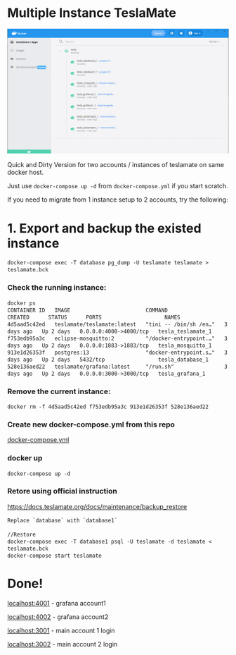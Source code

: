 # Multiple Instance TeslaMate

![Test Image 1](dashboard.png)

Quick and Dirty Version for two accounts / instances of teslamate on same docker host.

Just use `docker-compose up -d` from `docker-compose.yml` if you start scratch.

If you need to migrate from 1 instance setup to 2 accounts, try the following:

# 1. Export and backup the existed instance
```
docker-compose exec -T database pg_dump -U teslamate teslamate > teslamate.bck
```
### Check the running instance:
```
docker ps
CONTAINER ID   IMAGE                        COMMAND                  CREATED      STATUS      PORTS                    NAMES
4d5aad5c42ed   teslamate/teslamate:latest   "tini -- /bin/sh /en…"   3 days ago   Up 2 days   0.0.0.0:4000->4000/tcp   tesla_teslamate_1
f753edb95a3c   eclipse-mosquitto:2          "/docker-entrypoint.…"   3 days ago   Up 2 days   0.0.0.0:1883->1883/tcp   tesla_mosquitto_1
913e1d26353f   postgres:13                  "docker-entrypoint.s…"   3 days ago   Up 2 days   5432/tcp                 tesla_database_1
528e136aed22   teslamate/grafana:latest     "/run.sh"                3 days ago   Up 2 days   0.0.0.0:3000->3000/tcp   tesla_grafana_1
```
### Remove the current instance:
```
docker rm -f 4d5aad5c42ed f753edb95a3c 913e1d26353f 528e136aed22
```
### Create new docker-compose.yml from this repo

[docker-compose.yml](docker-compose.yml)

### docker up
```
docker-compose up -d
```
### Retore using official instruction
https://docs.teslamate.org/docs/maintenance/backup_restore
```
Replace `database` with `database1`

//Restore
docker-compose exec -T database1 psql -U teslamate -d teslamate < teslamate.bck
docker-compose start teslamate

```
# Done!
[localhost:4001](http://localhost:4001) - grafana account1

[localhost:4002](http://localhost:4002) - grafana account2

[localhost:3001](http://localhost:3001) - main account 1 login

[localhost:3002](http://localhost:3002) - main account 2 login
